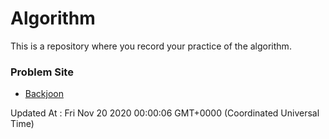 # Algorithm

This is a repository where you record your practice of the algorithm.

### Problem Site

- [Backjoon](https://www.acmicpc.net/)

Updated At : Fri Nov 20 2020 00:00:06 GMT+0000 (Coordinated Universal Time)
